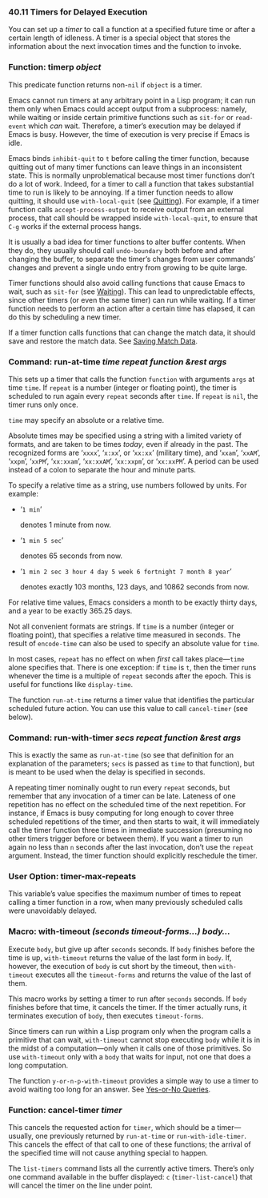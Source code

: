 

### 40.11 Timers for Delayed Execution

You can set up a *timer* to call a function at a specified future time or after a certain length of idleness. A timer is a special object that stores the information about the next invocation times and the function to invoke.

### Function: **timerp** *object*

This predicate function returns non-`nil` if `object` is a timer.

Emacs cannot run timers at any arbitrary point in a Lisp program; it can run them only when Emacs could accept output from a subprocess: namely, while waiting or inside certain primitive functions such as `sit-for` or `read-event` which *can* wait. Therefore, a timer’s execution may be delayed if Emacs is busy. However, the time of execution is very precise if Emacs is idle.

Emacs binds `inhibit-quit` to `t` before calling the timer function, because quitting out of many timer functions can leave things in an inconsistent state. This is normally unproblematical because most timer functions don’t do a lot of work. Indeed, for a timer to call a function that takes substantial time to run is likely to be annoying. If a timer function needs to allow quitting, it should use `with-local-quit` (see [Quitting](Quitting.html)). For example, if a timer function calls `accept-process-output` to receive output from an external process, that call should be wrapped inside `with-local-quit`, to ensure that `C-g` works if the external process hangs.

It is usually a bad idea for timer functions to alter buffer contents. When they do, they usually should call `undo-boundary` both before and after changing the buffer, to separate the timer’s changes from user commands’ changes and prevent a single undo entry from growing to be quite large.

Timer functions should also avoid calling functions that cause Emacs to wait, such as `sit-for` (see [Waiting](Waiting.html)). This can lead to unpredictable effects, since other timers (or even the same timer) can run while waiting. If a timer function needs to perform an action after a certain time has elapsed, it can do this by scheduling a new timer.

If a timer function calls functions that can change the match data, it should save and restore the match data. See [Saving Match Data](Saving-Match-Data.html).

### Command: **run-at-time** *time repeat function \&rest args*

This sets up a timer that calls the function `function` with arguments `args` at time `time`. If `repeat` is a number (integer or floating point), the timer is scheduled to run again every `repeat` seconds after `time`. If `repeat` is `nil`, the timer runs only once.

`time` may specify an absolute or a relative time.

Absolute times may be specified using a string with a limited variety of formats, and are taken to be times *today*, even if already in the past. The recognized forms are ‘`xxxx`’, ‘`x:xx`’, or ‘`xx:xx`’ (military time), and ‘`xxam`’, ‘`xxAM`’, ‘`xxpm`’, ‘`xxPM`’, ‘`xx:xxam`’, ‘`xx:xxAM`’, ‘`xx:xxpm`’, or ‘`xx:xxPM`’. A period can be used instead of a colon to separate the hour and minute parts.

To specify a relative time as a string, use numbers followed by units. For example:

*   ‘`1 min`’

    denotes 1 minute from now.

*   ‘`1 min 5 sec`’

    denotes 65 seconds from now.

*   ‘`1 min 2 sec 3 hour 4 day 5 week 6 fortnight 7 month 8 year`’

    denotes exactly 103 months, 123 days, and 10862 seconds from now.

For relative time values, Emacs considers a month to be exactly thirty days, and a year to be exactly 365.25 days.

Not all convenient formats are strings. If `time` is a number (integer or floating point), that specifies a relative time measured in seconds. The result of `encode-time` can also be used to specify an absolute value for `time`.

In most cases, `repeat` has no effect on when *first* call takes place—`time` alone specifies that. There is one exception: if `time` is `t`, then the timer runs whenever the time is a multiple of `repeat` seconds after the epoch. This is useful for functions like `display-time`.

The function `run-at-time` returns a timer value that identifies the particular scheduled future action. You can use this value to call `cancel-timer` (see below).

### Command: **run-with-timer** *secs repeat function \&rest args*

This is exactly the same as `run-at-time` (so see that definition for an explanation of the parameters; `secs` is passed as `time` to that function), but is meant to be used when the delay is specified in seconds.

A repeating timer nominally ought to run every `repeat` seconds, but remember that any invocation of a timer can be late. Lateness of one repetition has no effect on the scheduled time of the next repetition. For instance, if Emacs is busy computing for long enough to cover three scheduled repetitions of the timer, and then starts to wait, it will immediately call the timer function three times in immediate succession (presuming no other timers trigger before or between them). If you want a timer to run again no less than `n` seconds after the last invocation, don’t use the `repeat` argument. Instead, the timer function should explicitly reschedule the timer.

### User Option: **timer-max-repeats**

This variable’s value specifies the maximum number of times to repeat calling a timer function in a row, when many previously scheduled calls were unavoidably delayed.

### Macro: **with-timeout** *(seconds timeout-forms…) body…*

Execute `body`, but give up after `seconds` seconds. If `body` finishes before the time is up, `with-timeout` returns the value of the last form in `body`. If, however, the execution of `body` is cut short by the timeout, then `with-timeout` executes all the `timeout-forms` and returns the value of the last of them.

This macro works by setting a timer to run after `seconds` seconds. If `body` finishes before that time, it cancels the timer. If the timer actually runs, it terminates execution of `body`, then executes `timeout-forms`.

Since timers can run within a Lisp program only when the program calls a primitive that can wait, `with-timeout` cannot stop executing `body` while it is in the midst of a computation—only when it calls one of those primitives. So use `with-timeout` only with a `body` that waits for input, not one that does a long computation.

The function `y-or-n-p-with-timeout` provides a simple way to use a timer to avoid waiting too long for an answer. See [Yes-or-No Queries](Yes_002dor_002dNo-Queries.html).

### Function: **cancel-timer** *timer*

This cancels the requested action for `timer`, which should be a timer—usually, one previously returned by `run-at-time` or `run-with-idle-timer`. This cancels the effect of that call to one of these functions; the arrival of the specified time will not cause anything special to happen.

The `list-timers` command lists all the currently active timers. There’s only one command available in the buffer displayed: `c` (`timer-list-cancel`) that will cancel the timer on the line under point.
